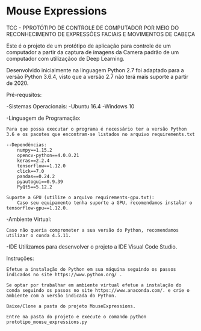 # Mouse Expressions

TCC - PPROTÓTIPO DE CONTROLE DE COMPUTADOR POR MEIO DO RECONHECIMENTO DE EXPRESSÕES FACIAIS E MOVIMENTOS DE CABEÇA

Este é o projeto de um protótipo de aplicação para controle de um computador a partir da captura de imagens da Camera padrão de um computador com utilizaçãoo de Deep Learning.

Desenvolvido inicialmente na linguagem Python 2.7 foi adaptado para a versão Python 3.6.4, visto que a versão 2.7 não terá mais suporte a partir de 2020.

Pré-requsitos:

-Sistemas Operacionais:
    -Ubuntu 16.4
    -Windows 10

-Linguagem de Programação:

    Para que possa executar o programa é necessário ter a versão Python 3.6 e os pacotes que encontram-se listados no arquivo requirements.txt

    --Dependências:
        numpy==1.15.2
        opencv-python==4.0.0.21
        keras==2.2.4
        tensorflow==1.12.0
        click==7.0
        pandas==0.24.2
        pyautogui==0.9.39
        PyQt5==5.12.2

    Suporte a GPU (utilize o arquivo requirements-gpu.txt):
        Caso seu equipamento tenha suporte a GPU, recomendamos instalar o tensorflow-gpu==1.12.0.
    

    
-Ambiente Virtual:

    Caso não queria comprometer a sua versão do Python, recomendamos utilizar o conda 4.5.11.
-IDE
    Utilizamos para desenvolver o projeto a IDE Visual Code Studio.
    
Instruções:

    Efetue a instalação do Python em sua máquina seguindo os passos indicados no site https://www.python.org/ .

    Se optar por trabalhar em ambiente virtual efetue a instalação do conda seguindo os passos no site https://www.anaconda.com/. e crie o ambiente com a versão indicada do Python.

    Baixe/Clone a pasta do projeto MouseExpressions.

    Entre na pasta do projeto e execute o comando python prototipo_mouse_expressions.py

    
